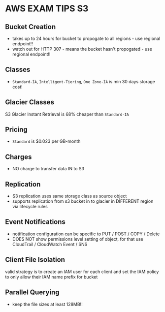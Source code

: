 # AWS EXAM TIPS S3

## Bucket Creation

- takes up to 24 hours for bucket to propogate to all regions - use regional endpoint!!
- watch out for HTTP 307 - means the bucket hasn't propogated - use regional endpoint!!

## Classes

- `Standard-IA`, `Intelligent-Tiering`, `One Zone-IA` is min 30 days storage cost!

## Glacier Classes

S3 Glacier Instant Retrieval is 68% cheaper than `Standard-IA`

## Pricing

- `Standard` is $0.023 per GB-month

## Charges

- NO charge to transfer data IN to S3

## Replication

- S3 replication uses same storage class as source object
- supports replication from s3 bucket in to glacier in DIFFERENT region via lifecycle rules

## Event Notifications

- notification configuration can be specific to PUT / POST / COPY / Delete
- DOES NOT show permissions level setting of object, for that use CloudTrail / CloudWatch Event / SNS

## Client File Isolation

valid strategy is to create an IAM user for each client and set the IAM policy to only allow their IAM name prefix for bucket

## Parallel Querying

- keep the file sizes at least 128MB!!
